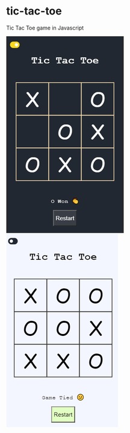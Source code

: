 # tic-tac-toe
Tic Tac Toe game in Javascript

![screenshot](screenshot-victory.png)
![screenshot](screenshot-day.png)
